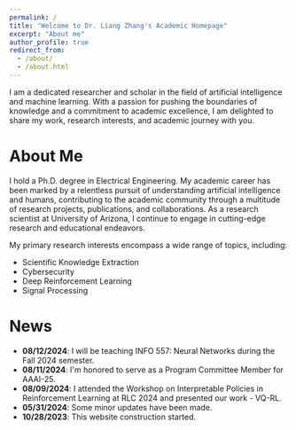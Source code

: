 ```yaml
---
permalink: /
title: "Welcome to Dr. Liang Zhang's Academic Homepage"
excerpt: "About me"
author_profile: true
redirect_from: 
  - /about/
  - /about.html
---
```


I am a dedicated researcher and scholar in the field of artificial intelligence and machine learning. With a passion for pushing the boundaries of knowledge and a commitment to academic excellence, I am delighted to share my work, research interests, and academic journey with you.

About Me
======
I hold a Ph.D. degree in Electrical Engineering. My academic career has been marked by a relentless pursuit of understanding artificial intelligence and humans, contributing to the academic community through a multitude of research projects, publications, and collaborations. As a research scientist at University of Arizona, I continue to engage in cutting-edge research and educational endeavors.

My primary research interests encompass a wide range of topics, including:

- Scientific Knowledge Extraction
- Cybersecurity
- Deep Reinforcement Learning
- Signal Processing

[//]: # (My current research focuses on [SKEMA: Scientific Knowledge Extraction and Model Analysis]&#40;https://github.com/ml4ai/skema&#41;, a project aims at extracting and integrating knowledge from scientific literature using artificial intelligence and machine learning methods. This endeavor reflects my dedication to solving complex problems in artificial intelligence, and I am excited to share the findings and insights from this ongoing work.)

News
======
* **08/12/2024**: I will be teaching INFO 557: Neural Networks during the Fall 2024 semester.
* **08/11/2024**: I'm honored to serve as a Program Committee Member for AAAI-25.
* **08/09/2024**: I attended the Workshop on Interpretable Policies in Reinforcement Learning at RLC 2024 and presented our work - VQ-RL.
* **05/31/2024**: Some minor updates have been made.
* **10/28/2023**: This website construction started.
